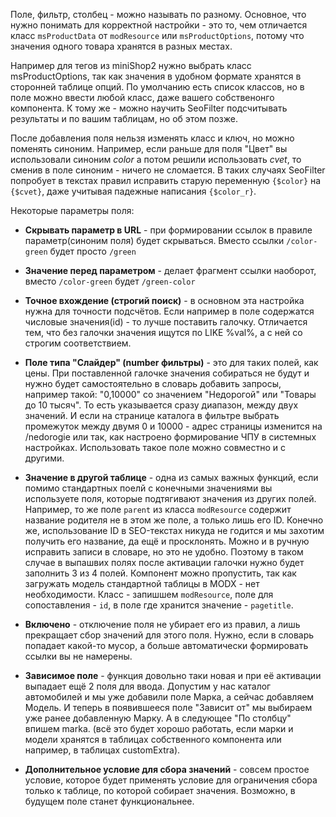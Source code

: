 Поле, фильтр, столбец - можно называть по разному. Основное, что нужно понимать для корректной настройки - это то, чем отличается класс `msProductData` от `modResource` или `msProductOptions`, потому что значения одного товара хранятся в разных местах.

Например для тегов из miniShop2 нужно выбрать класс msProductOptions, так как значения в удобном формате хранятся в сторонней таблице опций. По умолчанию есть список классов, но в поле можно ввести любой класс, даже вашего собственонго компонента. К тому же - можно научить SeoFilter подсчитывать результаты и по вашим таблицам, но об этом позже.

После добавления поля нельзя изменять класс и ключ, но можно поменять синоним. Например, если раньше для поля "Цвет" вы использовали синоним *color* а потом решили использовать *cvet*, то сменив в поле синоним - ничего не сломается. В таких случаях SeoFilter попробует в текстах правил исправить старую переменную `{$color}` на `{$cvet}`, даже учитывая падежные написания `{$color_r}`.

Некоторые параметры поля:

* **Скрывать параметр в URL** - при формировании ссылок в правиле параметр(синоним поля) будет скрываться. Вместо ссылки `/color-green` будет просто `/green`

* **Значение перед параметром** - делает фрагмент ссылки наоборот, вместо `/color-green` будет `/green-color`

* **Точное вхождение (строгий поиск)** - в основном эта настройка нужна для точности подсчётов. Если например в поле содержатся числовые значения(id) - то лучше поставить галочку. Отличается тем, что без галочки значения ищутся по LIKE %val%, а с ней со строгим соответствием.

* **Поле типа "Слайдер" (number фильтры)** - это для таких полей, как цены. При поставленной галочке значения собираться не будут и нужно будет самостоятельно в словарь добавить запросы, например такой: "0,10000" со значением "Недорогой" или  "Товары до 10 тысяч". То есть указывается сразу диапазон, между двух значений. И если на странице каталога в фильтре выбрать промежуток между двумя 0 и 10000 - адрес страницы изменится на /nedorogie или так, как настроено формирование ЧПУ в системных настройках. Использовать такое поле можно совместно и с другими.

* **Значение в другой таблице** - одна из самых важных функций, если помимо стандартных поелй с конечными значениями вы используете поля, которые подтягивают значения из других полей. Например, то же поле `parent` из класса `modResource` содержит название родителя не в этом же поле, а только лишь его ID. Конечно же, использование ID в SEO-текстах никуда не годится и мы захотим получить его название, да ещё и просклонять. Можно и в ручную исправить записи в словаре, но это не удобно. Поэтому в таком случае в выпашвих полях после активации галочки нужно будет заполнить 3 из 4 полей. Компонент можно пропустить, так как загружать модель стандартной таблицы в MODX - нет необходимости. Класс - запишшем `modResource`, поле для сопоставления - `id`, в поле где хранится значение - `pagetitle`.

* **Включено** - отключение поля не убирает его из правил, а лишь прекращает сбор значений для этого поля. Нужно, если в словарь попадает какой-то мусор, а больше автоматически формировать ссылки вы не намерены.

* **Зависимое поле** - функция довольно таки новая и при её активации выпадает ещё 2 поля для ввода. Допустим у нас каталог автомобилей и мы уже добавили поле Марка, а сейчас добавляем Модель. И теперь в появившееся поле "Зависит от" мы выбираем уже ранее добавленную Марку. А в следующее "По столбцу" впишем marka. (всё это будет хорошо работать, если марки и модели хранятся в таблицах собственного компонента или например, в таблицах customExtra).

* **Дополнительное условие для сбора значений** - совсем простое условие, которое будет применять условие для ограничения сбора только к таблице, по которой собирает значения. Возможно, в будущем поле станет функциональнее.
